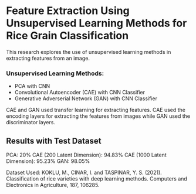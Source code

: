 # Feature Extraction Using Unsupervised Learning Methods for Rice Grain Classification

This research explores the use of unsupervised learning methods in extracting features from an image.

### Unsupervised Learning Methods:
- PCA with CNN
- Convolutional Autoencoder (CAE) with CNN Classifier
- Generative Adverserial Network (GAN) with CNN Classifier

CAE and GAN used transfer learning for extracting features. CAE used the encoding layers for extracting the features from images while GAN used the discriminator layers.

## Results with Test Dataset
PCA: 20%
CAE (200 Latent Dimension): 94.83%
CAE (1000 Latent Dimension): 95.23%
GAN: 98.05%

Dataset Used: KOKLU, M., CINAR, I. and TASPINAR, Y. S. (2021). Classification of rice varieties with deep learning methods. Computers and Electronics in Agriculture, 187, 106285.
